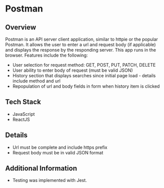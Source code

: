 # Postman

## Overview
Postman is an API server client application, similar to httpie or the popular Postman. It allows the user to enter a url and request body (if applicable) and displays the response by the responding server.  This app runs in the browser.  Features include the following: 

* User selection for request method: GET, POST, PUT, PATCH, DELETE
* User ability to enter body of request (must be valid JSON)
* History section that displays searches since initial page load - details include method and url
* Repopulation of url and body fields in form when history item is clicked

## Tech Stack

 * JavaScript
 * ReactJS

## Details

* Url must be complete and include https prefix
* Request body must be in valid JSON format

## Additional Information

* Testing was implemented with Jest.  

